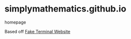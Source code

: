 # simplymathematics.github.io
homepage


Based off [Fake Terminal Website](https://github.com/luisbraganca/fake-terminal-website)
